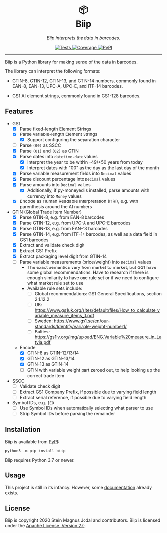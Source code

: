 <h1 align="center">
   &#x1F4E6;<br>
   Biip
</h1>

<p align="center">
  <em>Biip interprets the data in barcodes.</em>
</p>

<p align="center">
  <a href="https://github.com/jodal/biip/actions?workflow=Tests">
    <img src="https://github.com/jodal/biip/workflows/Tests/badge.svg" alt="Tests">
  </a>
  <a href="https://codecov.io/gh/jodal/biip">
    <img src="https://codecov.io/gh/jodal/biip/branch/master/graph/badge.svg" alt="Coverage">
  </a>
  <a href="https://pypi.org/project/biip/">
    <img src="https://img.shields.io/pypi/v/biip.svg" alt="PyPI">
  </a>
</p>

---

Biip is a Python library for making sense of the data in barcodes.

The library can interpret the following formats:

- GTIN-8, GTIN-12, GTIN-13, and GTIN-14 numbers,
  commonly found in EAN-8, EAN-13, UPC-A, UPC-E, and ITF-14 barcodes.

- GS1 AI element strings,
  commonly found in GS1-128 barcodes.

## Features

- GS1
  - [x] Parse fixed-length Element Strings
  - [x] Parse variable-length Element Strings
    - [x] Support configuring the separation character
  - [ ] Parse `(00)` as SSCC
  - [x] Parse `(01)` and `(02)` as GTIN
  - [x] Parse dates into `datetime.date` values
    - [x] Interpret the year to be within -49/+50 years from today
    - [x] Interpret dates with "00" as the day as the last day of the month
  - [x] Parse variable measurement fields into `Decimal` values
  - [x] Parse discount percentage into `Decimal` values
  - [x] Parse amounts into `Decimal` values
    - [x] Additionally, if py-moneyed is installed,
          parse amounts with currency into `Money` values
  - [x] Encode as Human Readable Interpretation (HRI),
        e.g. with parenthesis around the AI numbers
- GTIN (Global Trade Item Number)
  - [x] Parse GTIN-8, e.g. from EAN-8 barcodes
  - [x] Parse GTIN-12, e.g. from UPC-A and UPC-E barcodes
  - [x] Parse GTIN-13, e.g. from EAN-13 barcodes
  - [x] Parse GTIN-14, e.g. from ITF-14 barcodes, as well as a data field in GS1 barcodes
  - [x] Extract and validate check digit
  - [x] Extract GS1 Prefix
  - [x] Extract packaging level digit from GTIN-14
  - [ ] Parse variable measurements (price/weight) into `Decimal` values
    - The exact semantics vary from market to market, but GS1 have some global
      recommendations. Have to research if there is enough similarity to have
      one rule set or if we need to configure what market rule set to use.
    - Available rule sets include:
      - [ ] Global recommendations: GS1 General Specifications, section 2.1.12.2
      - [ ] UK: https://www.gs1uk.org/sites/default/files/How_to_calculate_variable_measure_items_0.pdf
      - [ ] Sweden: https://www.gs1.se/en/our-standards/Identify/variable-weight-number1/
      - [ ] Baltics: https://gs1lv.org/img/upload/ENG.Variable%20measure_in_Latvia.pdf
  - Encode
    - [x] GTIN-8 as GTIN-12/13/14
    - [x] GTIN-12 as GTIN-13/14
    - [x] GTIN-13 as GTIN-14
    - [ ] GTIN with variable weight part zeroed out, to help looking up the correct trade item
- SSCC
  - [ ] Validate check digit
  - [ ] Extract GS1 Company Prefix, if possible due to varying field length
  - [ ] Extract serial reference, if possible due to varying field length
- Symbol IDs, e.g. `]EO`
  - [ ] Use Symbol IDs when automatically selecting what parser to use
  - [ ] Strip Symbol IDs before parsing the remainder

## Installation

Biip is available from [PyPI](https://pypi.org/project/biip/):

```
python3 -m pip install biip
```

Biip requires Python 3.7 or newer.

## Usage

This project is still in its infancy.
However, some [documentation](https://biip.readthedocs.io/) already exists.

## License

Biip is copyright 2020 Stein Magnus Jodal and contributors.
Biip is licensed under the
[Apache License, Version 2.0](https://www.apache.org/licenses/LICENSE-2.0).
